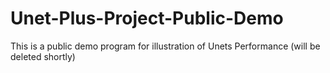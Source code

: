 # Unet-Plus-Project-Public-Demo
This is a public demo program for illustration of Unets Performance (will be deleted shortly)
